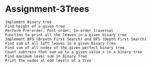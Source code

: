 # Assignment-3Trees
    Implement Binary tree
    Find height of a given tree
    Perform Pre-order, Post-order, In-order traversal
    Function to print all the leaves in a given binary tree
    Implement BFS (Breath First Search) and DFS (Depth First Search)
    Find sum of all left leaves in a given Binary Tree
    Find sum of all nodes of the given perfect binary tree
    Count subtress that sum up to a given value x in a binary tree
    Find maximum level sum in Binary Tree
    Print the nodes at odd levels of a tree
